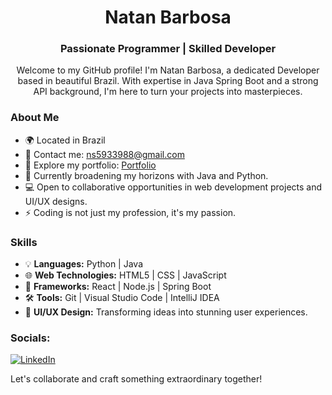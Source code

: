 <div align="center">
  <h1>Natan Barbosa</h1>
  <h3>Passionate Programmer | Skilled Developer</h3>
</div>

<div align="center">
  <p>Welcome to my GitHub profile! I'm Natan Barbosa, a dedicated Developer based in beautiful Brazil. With expertise in Java Spring Boot and a strong API background, I'm here to turn your projects into masterpieces.</p>
</div>

### About Me

- 🌍 Located in Brazil
- 📧 Contact me: [ns5933988@gmail.com](mailto:ns5933988@gmail.com)
- 💼 Explore my portfolio: [Portfolio](https://github.com/natanb-dev)
- 🌱 Currently broadening my horizons with Java and Python.
- 💻 Open to collaborative opportunities in web development projects and UI/UX designs.
- ⚡ Coding is not just my profession, it's my passion.

### Skills

- 💡 **Languages:** Python | Java
- 🌐 **Web Technologies:** HTML5 | CSS | JavaScript
- 🚀 **Frameworks:** React | Node.js | Spring Boot
- 🛠 **Tools:** Git | Visual Studio Code | IntelliJ IDEA
- 🎨 **UI/UX Design:** Transforming ideas into stunning user experiences.

### Socials:
[![LinkedIn](https://img.shields.io/badge/LinkedIn-%230077B5.svg?logo=linkedin&logoColor=white)](https://www.linkedin.com/in/natan-barbosa-dev//)

Let's collaborate and craft something extraordinary together!
